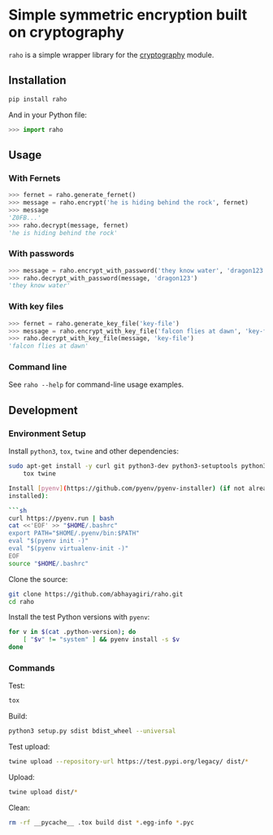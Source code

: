 # Simple symmetric encryption built on cryptography

`raho` is a simple wrapper library for the
[cryptography](https://cryptography.io/) module.

## Installation

```sh
pip install raho
```

And in your Python file:

```python
>>> import raho

```

## Usage

### With Fernets

```python
>>> fernet = raho.generate_fernet()
>>> message = raho.encrypt('he is hiding behind the rock', fernet)
>>> message
'Z0FB...'
>>> raho.decrypt(message, fernet)
'he is hiding behind the rock'

```

### With passwords

```python
>>> message = raho.encrypt_with_password('they know water', 'dragon123')
>>> raho.decrypt_with_password(message, 'dragon123')
'they know water'

```

### With key files

```python
>>> fernet = raho.generate_key_file('key-file')
>>> message = raho.encrypt_with_key_file('falcon flies at dawn', 'key-file')
>>> raho.decrypt_with_key_file(message, 'key-file')
'falcon flies at dawn'

```

### Command line

See `raho --help` for command-line usage examples.

## Development

### Environment Setup

Install `python3`, `tox`, `twine` and other dependencies:

```sh
sudo apt-get install -y curl git python3-dev python3-setuptools python3-wheel \
    tox twine

Install [pyenv](https://github.com/pyenv/pyenv-installer) (if not already
installed):

```sh
curl https://pyenv.run | bash
cat <<'EOF' >> "$HOME/.bashrc"
export PATH="$HOME/.pyenv/bin:$PATH"
eval "$(pyenv init -)"
eval "$(pyenv virtualenv-init -)"
EOF
source "$HOME/.bashrc"
```

Clone the source:

```sh
git clone https://github.com/abhayagiri/raho.git
cd raho
```

Install the test Python versions with `pyenv`:

```sh
for v in $(cat .python-version); do
    [ "$v" != "system" ] && pyenv install -s $v
done
```

### Commands

Test:

```sh
tox
```

Build:

```sh
python3 setup.py sdist bdist_wheel --universal
```

Test upload:

```sh
twine upload --repository-url https://test.pypi.org/legacy/ dist/*
```

Upload:

```sh
twine upload dist/*
```

Clean:

```sh
rm -rf __pycache__ .tox build dist *.egg-info *.pyc
```
